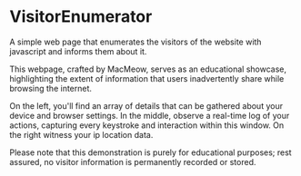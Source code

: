 # VisitorEnumerator
A simple web page that enumerates the visitors of the website with javascript and informs them about it.


This webpage, crafted by MacMeow, serves as an educational showcase, highlighting the extent of information that users inadvertently share while browsing the internet.

On the left, you'll find an array of details that can be gathered about your device and browser settings. In the middle, observe a real-time log of your actions, capturing every keystroke and interaction within this window. On the right witness your ip location data. 

Please note that this demonstration is purely for educational purposes; rest assured, no visitor information is permanently recorded or stored.

